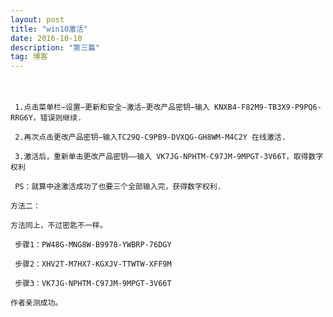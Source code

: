```yaml
---
layout: post
title: "win10激活"
date: 2016-10-10 
description: "第三篇"
tag: 博客 
---
```

　
     
     
     
     1.点击菜单栏—设置—更新和安全—激活—更改产品密钥—输入 KNXB4-F82M9-TB3X9-P9PQ6-RRG6Y，错误则继续.

     2.再次点击更改产品密钥—输入TC29Q-C9PB9-DVXQG-GH8WM-M4C2Y 在线激活.

     3.激活后，重新单击更改产品密钥——输入 VK7JG-NPHTM-C97JM-9MPGT-3V66T，取得数字权利

     PS：就算中途激活成功了也要三个全部输入完，获得数字权利.

    方法二：

    方法同上，不过密匙不一样。

     步骤1：PW48G-MNG8W-B9978-YWBRP-76DGY

     步骤2：XHV2T-M7HX7-KGXJV-TTWTW-XFF9M

     步骤3：VK7JG-NPHTM-C97JM-9MPGT-3V66T

    作者亲测成功。
 
